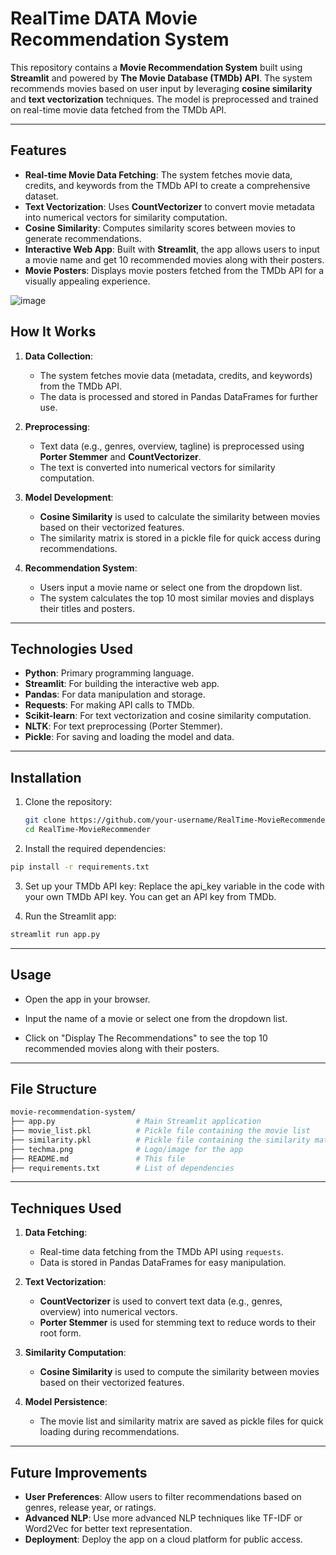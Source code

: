 # RealTime DATA Movie Recommendation System

This repository contains a **Movie Recommendation System** built using **Streamlit** and powered by **The Movie Database (TMDb) API**. The system recommends movies based on user input by leveraging **cosine similarity** and **text vectorization** techniques. The model is preprocessed and trained on real-time movie data fetched from the TMDb API.

---

## Features

- **Real-time Movie Data Fetching**: The system fetches movie data, credits, and keywords from the TMDb API to create a comprehensive dataset.
- **Text Vectorization**: Uses **CountVectorizer** to convert movie metadata into numerical vectors for similarity computation.
- **Cosine Similarity**: Computes similarity scores between movies to generate recommendations.
- **Interactive Web App**: Built with **Streamlit**, the app allows users to input a movie name and get 10 recommended movies along with their posters.
- **Movie Posters**: Displays movie posters fetched from the TMDb API for a visually appealing experience.

![image](https://github.com/user-attachments/assets/579ca2bd-126c-4304-9a6c-81a95ac4f8c5)

## How It Works

1. **Data Collection**:
   - The system fetches movie data (metadata, credits, and keywords) from the TMDb API.
   - The data is processed and stored in Pandas DataFrames for further use.

2. **Preprocessing**:
   - Text data (e.g., genres, overview, tagline) is preprocessed using **Porter Stemmer** and **CountVectorizer**.
   - The text is converted into numerical vectors for similarity computation.

3. **Model Development**:
   - **Cosine Similarity** is used to calculate the similarity between movies based on their vectorized features.
   - The similarity matrix is stored in a pickle file for quick access during recommendations.

4. **Recommendation System**:
   - Users input a movie name or select one from the dropdown list.
   - The system calculates the top 10 most similar movies and displays their titles and posters.

---

## Technologies Used

- **Python**: Primary programming language.
- **Streamlit**: For building the interactive web app.
- **Pandas**: For data manipulation and storage.
- **Requests**: For making API calls to TMDb.
- **Scikit-learn**: For text vectorization and cosine similarity computation.
- **NLTK**: For text preprocessing (Porter Stemmer).
- **Pickle**: For saving and loading the model and data.

---

## Installation

1. Clone the repository:
   ```bash
   git clone https://github.com/your-username/RealTime-MovieRecommender.git
   cd RealTime-MovieRecommender
2. Install the required dependencies:

```bash
pip install -r requirements.txt
```
3. Set up your TMDb API key:
   Replace the api_key variable in the code with your own TMDb API key.
   You can get an API key from TMDb.

4. Run the Streamlit app:

```bash
streamlit run app.py
```
---

## Usage
 - Open the app in your browser.

 - Input the name of a movie or select one from the dropdown list.

 - Click on "Display The Recommendations" to see the top 10 recommended movies along with their posters.
---
## File Structure
```bash
movie-recommendation-system/
├── app.py                  # Main Streamlit application
├── movie_list.pkl          # Pickle file containing the movie list
├── similarity.pkl          # Pickle file containing the similarity matrix
├── techma.png              # Logo/image for the app
├── README.md               # This file
├── requirements.txt        # List of dependencies
```
---
## Techniques Used

1. **Data Fetching**:
   - Real-time data fetching from the TMDb API using `requests`.
   - Data is stored in Pandas DataFrames for easy manipulation.

2. **Text Vectorization**:
   - **CountVectorizer** is used to convert text data (e.g., genres, overview) into numerical vectors.
   - **Porter Stemmer** is used for stemming text to reduce words to their root form.

3. **Similarity Computation**:
   - **Cosine Similarity** is used to compute the similarity between movies based on their vectorized features.

4. **Model Persistence**:
   - The movie list and similarity matrix are saved as pickle files for quick loading during recommendations.

---

## Future Improvements

- **User Preferences**: Allow users to filter recommendations based on genres, release year, or ratings.
- **Advanced NLP**: Use more advanced NLP techniques like TF-IDF or Word2Vec for better text representation.
- **Deployment**: Deploy the app on a cloud platform for public access.
